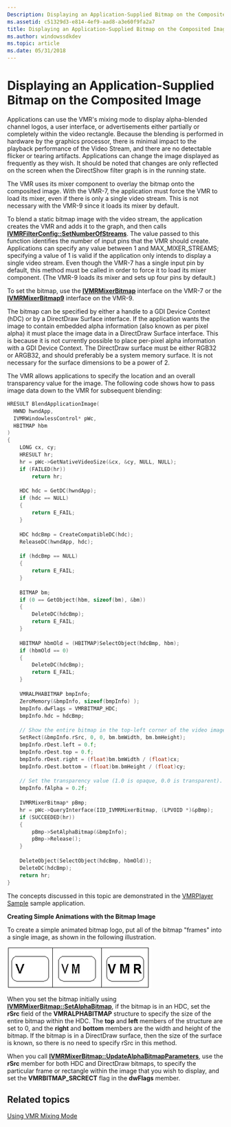 ```yaml
---
Description: Displaying an Application-Supplied Bitmap on the Composited Image
ms.assetid: c51329d3-e814-4ef9-aad8-a3e60f9fa2a7
title: Displaying an Application-Supplied Bitmap on the Composited Image
ms.author: windowssdkdev
ms.topic: article
ms.date: 05/31/2018
---
```


# Displaying an Application-Supplied Bitmap on the Composited Image

Applications can use the VMR's mixing mode to display alpha-blended channel logos, a user interface, or advertisements either partially or completely within the video rectangle. Because the blending is performed in hardware by the graphics processor, there is minimal impact to the playback performance of the Video Stream, and there are no detectable flicker or tearing artifacts. Applications can change the image displayed as frequently as they wish. It should be noted that changes are only reflected on the screen when the DirectShow filter graph is in the running state.

The VMR uses its mixer component to overlay the bitmap onto the composited image. With the VMR-7, the application must force the VMR to load its mixer, even if there is only a single video stream. This is not necessary with the VMR-9 since it loads its mixer by default.

To blend a static bitmap image with the video stream, the application creates the VMR and adds it to the graph, and then calls [**IVMRFilterConfig::SetNumberOfStreams**](/windows/desktop/api/Strmif/nf-strmif-ivmrfilterconfig-setnumberofstreams). The value passed to this function identifies the number of input pins that the VMR should create. Applications can specify any value between 1 and MAX\_MIXER\_STREAMS; specifying a value of 1 is valid if the application only intends to display a single video stream. Even though the VMR-7 has a single input pin by default, this method must be called in order to force it to load its mixer component. (The VMR-9 loads its mixer and sets up four pins by default.)

To set the bitmap, use the [**IVMRMixerBitmap**](/windows/desktop/api/Strmif/nn-strmif-ivmrmixerbitmap) interface on the VMR-7 or the [**IVMRMixerBitmap9**](/windows/desktop/api/Vmr9/nn-vmr9-ivmrmixerbitmap9) interface on the VMR-9.

The bitmap can be specified by either a handle to a GDI Device Context (hDC) or by a DirectDraw Surface interface. If the application wants the image to contain embedded alpha information (also known as per pixel alpha) it must place the image data in a DirectDraw Surface interface. This is because it is not currently possible to place per-pixel alpha information with a GDI Device Context. The DirectDraw surface must be either RGB32 or ARGB32, and should preferably be a system memory surface. It is not necessary for the surface dimensions to be a power of 2.

The VMR allows applications to specify the location and an overall transparency value for the image. The following code shows how to pass image data down to the VMR for subsequent blending:


```C++
HRESULT BlendApplicationImage( 
  HWND hwndApp,
  IVMRWindowlessControl* pWc,
  HBITMAP hbm
)
{
    LONG cx, cy;
    HRESULT hr;
    hr = pWc->GetNativeVideoSize(&cx, &cy, NULL, NULL);
    if (FAILED(hr))
        return hr;
    
    HDC hdc = GetDC(hwndApp);
    if (hdc == NULL)
    {
        return E_FAIL;
    }
    
    HDC hdcBmp = CreateCompatibleDC(hdc);
    ReleaseDC(hwndApp, hdc);
    
    if (hdcBmp == NULL)
    {
        return E_FAIL;
    }
    
    BITMAP bm;
    if (0 == GetObject(hbm, sizeof(bm), &bm))
    {
        DeleteDC(hdcBmp);
        return E_FAIL;
    }
    
    HBITMAP hbmOld = (HBITMAP)SelectObject(hdcBmp, hbm);
    if (hbmOld == 0)
    {
        DeleteDC(hdcBmp);
        return E_FAIL;
    }
    
    VMRALPHABITMAP bmpInfo;
    ZeroMemory(&bmpInfo, sizeof(bmpInfo) );
    bmpInfo.dwFlags = VMRBITMAP_HDC;
    bmpInfo.hdc = hdcBmp;
    
    // Show the entire bitmap in the top-left corner of the video image.
    SetRect(&bmpInfo.rSrc, 0, 0, bm.bmWidth, bm.bmHeight);
    bmpInfo.rDest.left = 0.f;
    bmpInfo.rDest.top = 0.f;
    bmpInfo.rDest.right = (float)bm.bmWidth / (float)cx;
    bmpInfo.rDest.bottom = (float)bm.bmHeight / (float)cy;
    
    // Set the transparency value (1.0 is opaque, 0.0 is transparent).
    bmpInfo.fAlpha = 0.2f;
    
    IVMRMixerBitmap* pBmp;
    hr = pWc->QueryInterface(IID_IVMRMixerBitmap, (LPVOID *)&pBmp);
    if (SUCCEEDED(hr)) 
    {
        pBmp->SetAlphaBitmap(&bmpInfo);
        pBmp->Release();
    }
    
    DeleteObject(SelectObject(hdcBmp, hbmOld));
    DeleteDC(hdcBmp);
    return hr;
}
```



The concepts discussed in this topic are demonstrated in the [VMRPlayer Sample](vmrplayer-sample.md) sample application.

**Creating Simple Animations with the Bitmap Image**

To create a simple animated bitmap logo, put all of the bitmap "frames" into a single image, as shown in the following illustration.

![vmr image strip](images/vmr-image-strip.png)

When you set the bitmap initially using [**IVMRMixerBitmap::SetAlphaBitmap**](/windows/desktop/api/Strmif/nf-strmif-ivmrmixerbitmap-setalphabitmap), if the bitmap is in an HDC, set the **rSrc** field of the **VMRALPHABITMAP** structure to specify the size of the entire bitmap within the HDC. The **top** and **left** members of the structure are set to 0, and the **right** and **bottom** members are the width and height of the bitmap. If the bitmap is in a DirectDraw surface, then the size of the surface is known, so there is no need to specify rSrc in this method.

When you call [**IVMRMixerBitmap::UpdateAlphaBitmapParameters**](/windows/desktop/api/Strmif/nf-strmif-ivmrmixerbitmap-updatealphabitmapparameters), use the **rSrc** member for both HDC and DirectDraw bitmaps, to specify the particular frame or rectangle within the image that you wish to display, and set the **VMRBITMAP\_SRCRECT** flag in the **dwFlags** member.

## Related topics

<dl> <dt>

[Using VMR Mixing Mode](using-vmr-mixing-mode.md)
</dt> </dl>

 

 



